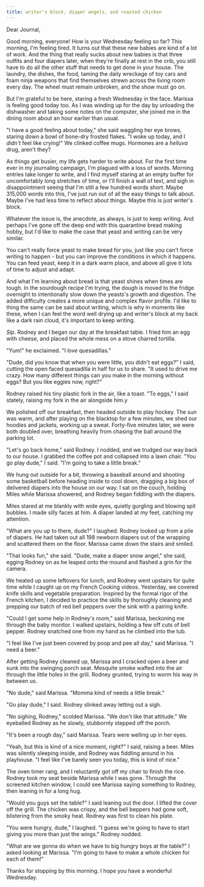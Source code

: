 ```yaml
---
title: writer's block, diaper angels, and roasted chicken
---
```


Dear Journal,

Good morning, everyone!  How is your Wednesday feeling so far?  This
morning, I'm feeling tired.  It turns out that these new babies are
kind of a lot of work.  And the thing that really sucks about new
babies is that three outfits and four diapers later, when they're
finally at rest in the crib, you still have to do all the other stuff
that needs to get done in your house.  The laundry, the dishes, the
food, taming the daily wreckage of toy cars and foam ninja weapons
that find themselves strewn across the living room every day.  The
wheel must remain unbroken, and the show must go on.

But I'm grateful to be here, staring a fresh Wednesday in the face.
Marissa is feeling good today too.  As I was winding up for the day by
unloading the dishwasher and taking some notes on the computer, she
joined me in the dining room about an hour earlier than usual.

"I have a good feeling about today," she said waggling her eye brows,
staring down a bowl of bone-dry frosted flakes.  "I woke up today, and
I _didn't_ feel like crying!"  We clinked coffee mugs.  Hormones are a
_helluva_ drug, aren't they?

As things get busier, my life gets harder to write about.  For the
first time ever in my journaling campaign, I'm plagued with a loss of
words.  Morning entries take longer to write, and I find myself
staring at an empty buffer for uncomfortably long stretches of time,
or I'll finish a wall of text, and sigh in disappointment seeing that
I'm still a few hundred words short.  Maybe 315,000 words into this,
I've just run out of all the easy things to talk about.  Maybe I've
had less time to reflect about things.  Maybe this is just writer's
block.

Whatever the issue is, the anecdote, as always, is just to keep
writing.  And perhaps I've gone off the deep end with this quarantine
bread making hobby, but I'd like to make the case that yeast and
writing can be very similar.

You can't really force yeast to make bread for you, just like you
can't force writing to happen - but you can improve the conditions in
which it happens.  You can feed yeast, keep it in a dark warm place,
and above all give it lots of time to adjust and adapt.

And what I'm learning about bread is that yeast shines when times are
tough.  In the sourdough recipe I'm trying, the dough is moved to the
fridge overnight to intentionally slow down the yeasts's growth and
digestion.  The added difficulty creates a more unique and complex
flavor profile.  I'd like to thing the same can be said about writing,
which is why in moments like these, when I can feel the word well
drying up and writer's block at my back like a dark rain cloud, it's
important to keep writing.

_Sip_.  Rodney and I began our day at the breakfast table.  I fried
him an egg with cheese, and placed the whole mess on a stove charred
tortilla.

"Yum!" he exclaimed.  "I _love_ quesadillas."

"Dude, did you know that when you were little, you didn't eat eggs?" I
said, cutting the open faced quesadilla in half for us to share.  "It
used to drive me crazy.  How many different things can you make in the
morning without eggs?  But you like eggies now, right?"

Rodney raised his tiny plastic fork in the air, like a toast.  "To
eggs," I said stately, raising my fork in the air alongside him.y

We polished off our breakfast, then headed outside to play hockey.
The sun was warm, and after playing on the blacktop for a few minutes,
we shed our hoodies and jackets, working up a sweat.  Forty-five
minutes later, we were both doubled over, breathing heavily from
chasing the ball around the parking lot.

"Let's go back home," said Rodney.  I nodded, and we trudged our way
back to our house.  I grabbed the coffee pot and collapsed into a lawn
chair.  "You go play dude," I said.  "I'm going to take a little
break."

We hung out outside for a bit, throwing a baseball around and shooting
some basketball before heading inside to cool down, dragging a big box
of delivered diapers into the house on our way.  I sat on the couch,
holding Miles while Marissa showered, and Rodney began fiddling with
the diapers.

Miles stared at me blankly with wide eyes, quietly gurgling and
blowing spit bubbles.  I made silly faces at him.  A diaper landed at
my feet, catching my attention.

"What are you up to there, dude?" I laughed.  Rodney looked up from a
pile of diapers.  He had taken out all 198 newborn diapers out of the
wrapping and scattered them on the floor.  Marissa came down the
stairs and smiled.

"That looks fun," she said.  "Dude, make a diaper snow angel," she
said, egging Rodney on as he leaped onto the mound and flashed a grin
for the camera.

We heated up some leftovers for lunch, and Rodney went upstairs for
quite time while I caught up on my French Cooking videos.  Yesterday,
we covered knife skills and vegetable preparation.  Inspired by the
formal rigor of the French kitchen, I decided to practice the skills
by thoroughly cleaning and prepping our batch of red bell peppers over
the sink with a pairing knife.

"Could I get some help in Rodney's room," said Marissa, beckoning me
through the baby monitor.  I walked upstairs, holding a few off cuts
of bell pepper.  Rodney snatched one from my hand as he climbed into
the tub.

"I feel like I've just been covered by poop and pee all day," said
Marissa.  "I need a beer."

After getting Rodney cleaned up, Marissa and I cracked open a beer and
sunk into the swinging porch seat.  Mesquite smoke wafted into the air
through the little holes in the grill.  Rodney grunted, trying to worm
his way in between us.

"No dude," said Marissa.  "Momma kind of needs a little break."

"Go play dude," I said.  Rodney slinked away letting out a sigh.

"No sighing, Rodney," scolded Marissa.  "We don't like that attitude."
We eyeballed Rodney as he slowly, stubbornly stepped off the porch.

"It's been a rough day," said Marissa.  Tears were welling up in her
eyes.

"Yeah, but this is kind of a nice moment, right?" I said, raising a
beer.  Miles was silently sleeping inside, and Rodney was fiddling
around in his playhouse.  "I feel like I've barely seen you today,
this is kind of nice."

The oven timer rang, and I reluctantly got off my chair to finish the
rice.  Rodney took my seat beside Marissa while I was gone.  Through
the screened kitchen window, I could see Marissa saying something to
Rodney, then leaning in for a long hug.

"Would you guys set the table?" I said leaning out the door.  I lifted
the cover off the grill.  The chicken was crispy, and the bell beppers
had gone soft, blistering from the smoky heat.  Rodney was first to
clean his plate.

"You were hungry, dude," I laughed.  "I guess we're going to have to
start giving you more than just the wings."  Rodney nodded.

"What are we gonna do when we have to big hungry boys at the table?" I
asked looking at Marissa.  "I'm going to have to make a whole chicken
for each of them!"

Thanks for stopping by this morning.  I hope you have a wonderful
Wednesday.
